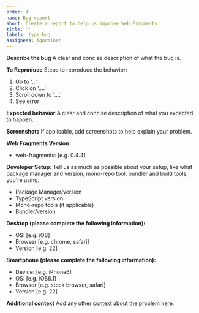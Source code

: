 ```yaml
---
order: 4
name: Bug report
about: Create a report to help us improve Web Fragments
title: ''
labels: type:bug
assignees: igorminar
---
```


**Describe the bug**
A clear and concise description of what the bug is.

**To Reproduce**
Steps to reproduce the behavior:

1. Go to '...'
2. Click on '....'
3. Scroll down to '....'
4. See error

**Expected behavior**
A clear and concise description of what you expected to happen.

**Screenshots**
If applicable, add screenshots to help explain your problem.

**Web Fragments Version:**

- web-fragments: [e.g. 0.4.4]

**Developer Setup:**
Tell us as much as possible about your setup, like what package manager and version, mono-repo tool, bundler and build tools, you're using.

- Package Manager/version
- TypeScript version
- Mono-repo tools (if applicable)
- Bundler/version

**Desktop (please complete the following information):**

- OS: [e.g. iOS]
- Browser [e.g. chrome, safari]
- Version [e.g. 22]

**Smartphone (please complete the following information):**

- Device: [e.g. iPhone6]
- OS: [e.g. iOS8.1]
- Browser [e.g. stock browser, safari]
- Version [e.g. 22]

**Additional context**
Add any other context about the problem here.
